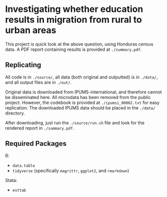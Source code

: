 # Investigating whether education results in migration from rural to urban areas

This project is quick look at the above question, using Honduras census data. A PDF report containing results is provided at `./summary.pdf`.

## Replicating

All code is in `./source/`, all data (both original and outputted) is in `./data/`, and all output files are in `./out/`.

Original data is downloaded from IPUMS-international, and therefore cannot be disseminated here. All microdata has been removed from the public project. However, the codebook is provided at `./ipumsi_00002.txt` for easy replication. The downloaded IPUMS data should be placed in the `./data/` directory.

After downloading, just run the `./source/run.sh` file and look for the rendered report in `./summary.pdf`.

## Required Packages

R:

- `data.table`
- `tidyverse` (specifically `magrittr`, `ggplot2`, and `rmarkdown`)

Stata:

- `esttab`
